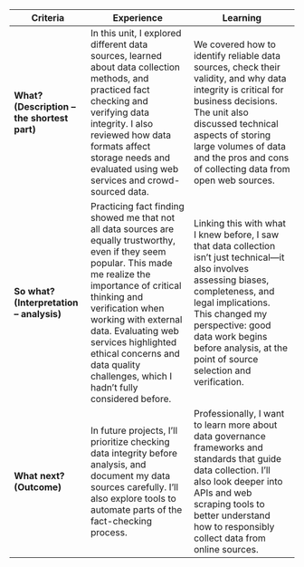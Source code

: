 | Criteria                                    | Experience                                                                                                                                                                                                                                                                                                                                           | Learning                                                                                                                                                                                                                                                                              |
| ------------------------------------------- | ---------------------------------------------------------------------------------------------------------------------------------------------------------------------------------------------------------------------------------------------------------------------------------------------------------------------------------------------------- | ------------------------------------------------------------------------------------------------------------------------------------------------------------------------------------------------------------------------------------------------------------------------------------- |
| **What? (Description – the shortest part)** | In this unit, I explored different data sources, learned about data collection methods, and practiced fact checking and verifying data integrity. I also reviewed how data formats affect storage needs and evaluated using web services and crowd-sourced data.                                                                                     | We covered how to identify reliable data sources, check their validity, and why data integrity is critical for business decisions. The unit also discussed technical aspects of storing large volumes of data and the pros and cons of collecting data from open web sources.         |
| **So what? (Interpretation – analysis)**    | Practicing fact finding showed me that not all data sources are equally trustworthy, even if they seem popular. This made me realize the importance of critical thinking and verification when working with external data. Evaluating web services highlighted ethical concerns and data quality challenges, which I hadn’t fully considered before. | Linking this with what I knew before, I saw that data collection isn’t just technical—it also involves assessing biases, completeness, and legal implications. This changed my perspective: good data work begins before analysis, at the point of source selection and verification. |
| **What next? (Outcome)**                    | In future projects, I’ll prioritize checking data integrity before analysis, and document my data sources carefully. I’ll also explore tools to automate parts of the fact-checking process.                                                                                                                                                         | Professionally, I want to learn more about data governance frameworks and standards that guide data collection. I’ll also look deeper into APIs and web scraping tools to better understand how to responsibly collect data from online sources.                                      |

